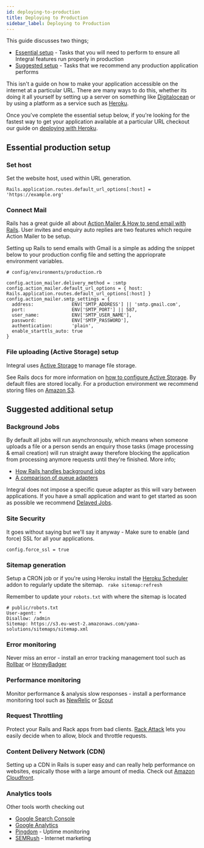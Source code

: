```yaml
---
id: deploying-to-production
title: Deploying to Production
sidebar_label: Deploying to Production
---
```


This guide discusses two things;
* [Essential setup](#essential-production-setup) - Tasks that you will need to perform to ensure all Integral features run properly in production
* [Suggested setup](#suggested-additional-setup) - Tasks that we recommend any production application performs

This isn't a guide on how to make your application accessible on the internet at a particular URL. There are many ways to do this, whether its doing it all yourself by setting up a server on something like [Digitalocean](https://digitalocean.com) or by using a platform as a service such as [Heroku](https://heroku.com).

Once you've complete the essential setup below, if you're looking for the fastest way to get your application available at a particular URL checkout our guide on [deploying with Heroku](https://github.com/yamasolutions/integral/blob/master/docs/heroku.md).

## Essential production setup

### Set host
Set the website host, used within URL generation.
```
Rails.application.routes.default_url_options[:host] = 'https://example.org'
```

### Connect Mail
Rails has a great guide all about [Action Mailer & How to send email with Rails](https://guides.rubyonrails.org/action_mailer_basics.html). User invites and enquiry auto replies are two features which require Action Mailer to be setup.

Setting up Rails to send emails with Gmail is a simple as adding the snippet below to your production config file and setting the apprioprate environment variables.

```
# config/environments/production.rb

config.action_mailer.delivery_method = :smtp
config.action_mailer.default_url_options = { host: Rails.application.routes.default_url_options[:host] }
config.action_mailer.smtp_settings = {
  address:              ENV['SMTP_ADDRESS'] || 'smtp.gmail.com',
  port:                 ENV['SMTP_PORT'] || 587,
  user_name:            ENV['SMTP_USER_NAME'],
  password:             ENV['SMTP_PASSWORD'],
  authentication:       'plain',
  enable_starttls_auto: true
}
```

### File uploading (Active Storage) setup

Integral uses [Active Storage](https://edgeguides.rubyonrails.org/active_storage_overview.html) to manage file storage.

See Rails docs for more information on [how to configure Active Storage](https://edgeguides.rubyonrails.org/active_storage_overview.html#setup). By default files are stored locally. For a production environment we recommend storing files on [Amazon S3](https://aws.amazon.com/s3/).

## Suggested additional setup

### Background Jobs

By default all jobs will run asynchronously, which means when someone uploads a file or a person sends an enquiry those tasks (image processing & email creation) will run straight away therefore blocking the application from processing anymore requests until they're finished. More info;

* [How Rails handles background jobs](https://edgeguides.rubyonrails.org/active_job_basics.html)
* [A comparison of queue adapters](https://github.com/collectiveidea/delayed_job)

Integral does not impose a specific queue adapter as this will vary between applications. If you have a small application and want to get started as soon as possible we recommend [Delayed Jobs](https://github.com/collectiveidea/delayed_job).

### Site Security
It goes without saying but we'll say it anyway - Make sure to enable (and force) SSL for all your applications.
```
config.force_ssl = true
```

### Sitemap generation
Setup a CRON job or if you're using Heroku install the [Heroku Scheduler](https://elements.heroku.com/addons/scheduler) addon to regularly update the sitemap.
``` rake sitemap:refresh```

Remember to update your `robots.txt` with where the sitemap is located
```
# public/robots.txt
User-agent: *
Disallow: /admin
Sitemap: https://s3.eu-west-2.amazonaws.com/yama-solutions/sitemaps/sitemap.xml
```

### Error monitoring
Never miss an error - install an error tracking management tool such as [Rollbar](https://rollbar.com) or [HoneyBadger](https://www.honeybadger.io/)

### Performance monitoring
Monitor performance & analysis slow responses - install a performance monitoring tool such as [NewRelic](https://newrelic.com/) or [Scout](https://scoutapp.com/)

### Request Throttling
Protect your Rails and Rack apps from bad clients. [Rack Attack](https://github.com/kickstarter/rack-attack) lets you easily decide when to allow, block and throttle requests.

### Content Delivery Network (CDN)
Setting up a CDN in Rails is super easy and can really help performance on websites, espically those with a large amount of media. Check out [Amazon Cloudfront](https://aws.amazon.com/cloudfront).

### Analytics tools
Other tools worth checking out
* [Google Search Console](https://search.google.com/search-console)
* [Google Analytics](https://analytics.google.com)
* [Pingdom](https://pingdom.com) - Uptime monitoring
* [SEMRush](https://semrush.com) - Internet marketing
